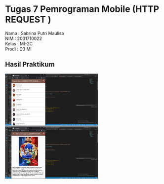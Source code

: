 # Tugas 7 Pemrograman Mobile (HTTP REQUEST )

Nama  : Sabrina Putri Maulisa <br/>
NIM   : 2031710022 <br/>
Kelas : MI-2C <br/>
Prodi : D3 MI <br/>

## Hasil Praktikum

<img src="img/1.png" alt="drawing" width="300"/>
<br/>

<img src="img/2.png" alt="drawing" width="300"/>
<br/>

